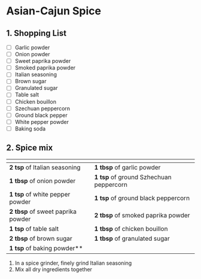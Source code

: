 # Asian-Cajun Spice

## 1. Shopping List
- [ ] Garlic powder
- [ ] Onion powder
- [ ] Sweet paprika powder
- [ ] Smoked paprika powder
- [ ] Italian seasoning
- [ ] Brown sugar
- [ ] Granulated sugar
- [ ] Table salt
- [ ] Chicken bouillon
- [ ] Szechuan peppercorn
- [ ] Ground black pepper
- [ ] White pepper powder
- [ ] Baking soda

## 2. Spice mix
|<!-- -->|<!-- -->|
|---|---|
**2 tsp** of Italian seasoning|**1 tbsp** of garlic powder
**1 tbsp** of onion powder|**1 tsp** of ground Szhechuan peppercorn
**1 tsp** of white pepper powder|**1 tsp** of ground black peppercorn
**2 tbsp** of sweet paprika powder|**2 tbsp** of smoked paprika powder
**1 tsp** of table salt|**1 tbsp** of chicken bouillon
**2 tbsp** of brown sugar|**1 tbsp** of granulated sugar
**1 tsp** of baking powder**||

1. In a spice grinder, finely grind Italian seasoning
2. Mix all dry ingredients together